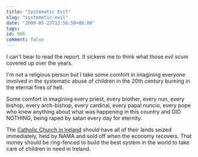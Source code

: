 ```yaml
---
title: "Systematic Evil"
slug: "systematic-evil"
date: "2009-05-23T12:56:50+00:00"
tags:
id: 906
comment: false
---
```


I can't bear to read the report. It sickens me to think what those evil scum covered up over the years.

I'm not a religious person but I take some comfort in imagining everyone involved in the systematic abuse of children in the 20th century burning in the eternal fires of hell.

Some comfort in imagining every priest, every brother, every nun, every bishop, every arch-bishop, every cardinal, every papal nuncio, every pope who knew anything about what was happening in this country and DID NOTHING, being raped by satan every day for eternity.

The [Catholic Church in Ireland](http://www.childabusecommission.com/rpt/) should have all of their lands seized immediately, held by NAMA and sold off when the economy recovers. That money should be ring-fenced to build the best system in the world to take care of children in need in Ireland.
